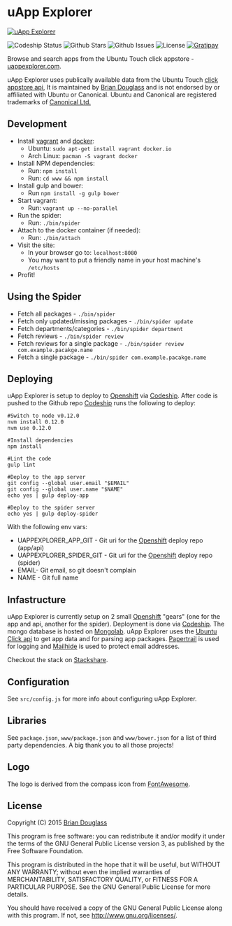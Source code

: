# uApp Explorer #

[ ![uApp Explorer](https://uappexplorer.com/img/app-logo.png)](https://uappexplorer.com/)

![Codeship Status](https://img.shields.io/codeship/6a279da0-64a5-0132-af74-0639b0c195d6/master.svg)
![Github Stars](https://img.shields.io/github/stars/bhdouglass/uappexplorer.svg)
![Github Issues](https://img.shields.io/github/issues-raw/bhdouglass/uappexplorer.svg)
![License](https://img.shields.io/github/license/bhdouglass/uappexplorer.svg)
[ ![Gratipay](https://img.shields.io/gratipay/bhdouglass.svg) ](https://gratipay.com/bhdouglass/)

Browse and search apps from the Ubuntu Touch click appstore -
[uappexplorer.com](https://uappexplorer.com/).

uApp Explorer uses publically available data from the Ubuntu Touch
[click appstore api](https://wiki.ubuntu.com/AppStore/Interfaces/ClickPackageIndex),
It is maintained by [Brian Douglass](http://bhdouglass.com) and is not
endorsed by or affiliated with Ubuntu or Canonical. Ubuntu and Canonical are
registered trademarks of [Canonical Ltd.](http://www.canonical.com/)

## Development ##

* Install [vagrant](http://vagrantup.com/) and [docker](https://www.docker.com/):
    * Ubuntu: `sudo apt-get install vagrant docker.io`
    * Arch Linux: `pacman -S vagrant docker`
* Install NPM dependencies:
    * Run: `npm install`
    * Run: `cd www && npm install`
* Install gulp and bower:
    * Run `npm install -g gulp bower`
* Start vagrant:
    * Run: `vagrant up --no-parallel`
* Run the spider:
    * Run: `./bin/spider`
* Attach to the docker container (if needed):
    * Run: `./bin/attach`
* Visit the site:
    * In your browser go to: `localhost:8080`
    * You may want to put a friendly name in your host machine's `/etc/hosts`
* Profit!

## Using the Spider ##

* Fetch all packages - `./bin/spider`
* Fetch only updated/missing packages - `./bin/spider update`
* Fetch departments/categories - `./bin/spider department`
* Fetch reviews - `./bin/spider review`
* Fetch reviews for a single package - `./bin/spider review com.example.pacakge.name`
* Fetch a single package - `./bin/spider com.example.pacakge.name`

## Deploying ##

uApp Explorer is setup to deploy to [Openshift](https://www.openshift.com/) via [Codeship](https://codeship.com/).
After code is pushed to the Github repo [Codeship](https://codeship.com/) runs the following to deploy:

~~~
#Switch to node v0.12.0
nvm install 0.12.0
nvm use 0.12.0

#Install dependencies
npm install

#Lint the code
gulp lint

#Deploy to the app server
git config --global user.email "$EMAIL"
git config --global user.name "$NAME"
echo yes | gulp deploy-app

#Deploy to the spider server
echo yes | gulp deploy-spider
~~~

With the following env vars:

* UAPPEXPLORER_APP_GIT - Git uri for the [Openshift](https://www.openshift.com/) deploy repo (app/api)
* UAPPEXPLORER_SPIDER_GIT - Git uri for the [Openshift](https://www.openshift.com/) deploy repo (spider)
* EMAIL- Git email, so git doesn't complain
* NAME - Git full name

## Infastructure ##

uApp Explorer is currently setup on 2 small [Openshift](https://www.openshift.com/) "gears"
(one for the app and api, another for the spider). Deployment is done via
[Codeship](https://codeship.com/). The mongo database is hosted on [Mongolab](https://mongolab.com/).
uApp Explorer uses the [Ubuntu Click api](https://wiki.ubuntu.com/AppStore/Interfaces/ClickPackageIndex)
to get app data and for parsing app packages. [Papertrail](https://papertrailapp.com/)
is used for logging and [Mailhide](http://www.google.com/recaptcha/mailhide/apikey)
is used to protect email addresses.

Checkout the stack on [Stackshare](http://stackshare.io/bhdouglass/uapp-explorer).

## Configuration ##

See `src/config.js` for more info about configuring uApp Explorer.

## Libraries ##

See `package.json`, `www/package.json` and `www/bower.json` for a list of third party dependencies. A big thank you to all those projects!

## Logo ##

The logo is derived from the compass icon from [FontAwesome](http://fontawesome.io/).

## License ##

Copyright (C) 2015 [Brian Douglass](http://bhdouglass.com/)

This program is free software: you can redistribute it and/or modify it under the terms of the GNU General Public License version 3, as published
by the Free Software Foundation.

This program is distributed in the hope that it will be useful, but WITHOUT ANY WARRANTY; without even the implied warranties of MERCHANTABILITY, SATISFACTORY QUALITY, or FITNESS FOR A PARTICULAR PURPOSE.  See the GNU General Public License for more details.

You should have received a copy of the GNU General Public License along with this program.  If not, see <http://www.gnu.org/licenses/>.

